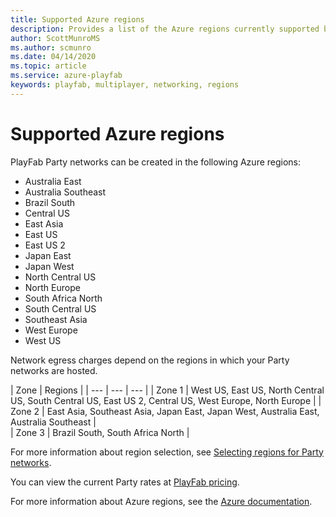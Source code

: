 ```yaml
---
title: Supported Azure regions
description: Provides a list of the Azure regions currently supported by PlayFab Party
author: ScottMunroMS
ms.author: scmunro
ms.date: 04/14/2020
ms.topic: article
ms.service: azure-playfab
keywords: playfab, multiplayer, networking, regions
---
```


# Supported Azure regions

PlayFab Party networks can be created in the following Azure regions:

- Australia East
- Australia Southeast
- Brazil South
- Central US
- East Asia
- East US
- East US 2
- Japan East
- Japan West
- North Central US
- North Europe
- South Africa North
- South Central US
- Southeast Asia
- West Europe
- West US

Network egress charges depend on the regions in which your Party networks are hosted.

| Zone | Regions |
| --- | --- | --- |
| Zone 1 | West US, East US, North Central US, South Central US, East US 2, Central US, West Europe, North Europe |
| Zone 2 | East Asia, Southeast Asia, Japan East, Japan West, Australia East, Australia Southeast |  
| Zone 3 | Brazil South, South Africa North |

For more information about region selection, see [Selecting regions for Party networks](concepts-regions.md#selecting-regions-for-party-networks).

You can view the current Party rates at [PlayFab pricing](https://playfab.com/pricing).

For more information about Azure regions, see the [Azure documentation](https://azure.microsoft.com/global-infrastructure/regions/).
